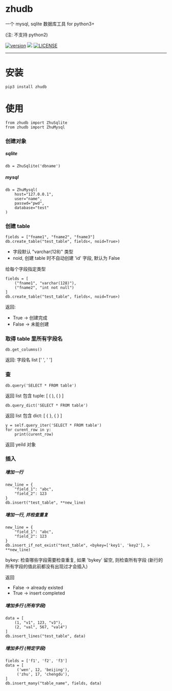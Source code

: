 

zhudb
====================

一个 mysql, sqlite 数据库工具 for python3+

(注: 不支持 python2)

[![version](https://img.shields.io/pypi/v/locbuf.svg)](https://pypi.org/project/locbuf/)
![](https://img.shields.io/badge/language-python3-orange.svg)
[![LICENSE](https://img.shields.io/badge/license-Anti%20996-blue.svg)](https://github.com/996icu/996.ICU/blob/master/LICENSE)


- - -

安装
====================
	pip3 install zhudb


使用
====================

	from zhudb import ZhuSqlite
	from zhudb import ZhuMysql

### 创建对象

##### sqlite

	db = ZhuSqlite('dbname')

##### mysql

	db = ZhuMysql(
	    host="127.0.0.1",
	    user="name",
	    passwd="pwd",
	    database="test"
	)

### 创建 table
	
	fields = ["fname1", "fname2", "fname3"]
	db.create_table("test_table", fields<, noid=True>)

* 字段默认 "varchar(128)" 类型
* noid, 创建 table 时不自动创建 'id' 字段, 默认为 False

给每个字段指定类型

	fields = [
	    ("fname1", "varchar(128)"),
	    ("fname2", "int not null")
	]
	db.create_table("test_table", fields<, noid=True>)

返回:
* True  -> 创建完成
* False -> 未能创建

### 取得 table 里所有字段名

	db.get_columns()

返回: 字段名 list [' ', ' ']


### 查

	db.query('SELECT * FROM table')

返回 list 包含 tuple: [ ( ), ( ) ]

	db.query_dict('SELECT * FROM table')

返回 list 包含 dict: [ { }, { } ]

	y = self.query_iter('SELECT * FROM table')
	for curent_row in y:
	    print(curent_row)

返回 yeild 对象


### 插入

##### 增加一行

	new_line = {
	    "field_1": "abc",
	    "field_2": 123
	}
	db.insert("test_table", **new_line)

##### 增加一行, 并检查重复

	new_line = {
	    "field_1": "abc",
	    "field_2": 123
	}
	db.insert_if_not_exist("test_table", <bykey=['key1', 'key2'], > **new_line)
	
bykey: 检查哪些字段需要检查重复,
如果 'bykey' 留空, 则检查所有字段 (新行的所有字段的值此前都没有出现过才会插入)

返回 
* False -> already existed
* True -> insert completed

##### 增加多行 (所有字段)

	data = [
	    (1, "v1", 123, "v3"),
	    (2, "val", 567, "val4")
	]
	db.insert_lines("test_table", data)

##### 增加多行 (特定字段)

	fields = ['f1', 'f2', 'f3']
	data = [
	     ('wen', 12, 'beijing'),
	     ('zhu', 17, 'chengdu'),
	]
	db.insert_many("table_name", fields, data)










